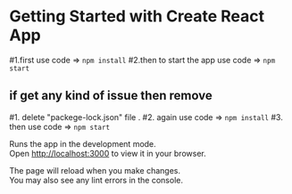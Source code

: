 # Getting Started with Create React App
#1.first use code => `npm install`
#2.then to start the app use code => `npm start`

## if get any kind of issue then remove
#1. delete "packege-lock.json" file .
#2. again use code => `npm install`
#3. then use code => `npm start`



Runs the app in the development mode.\
Open [http://localhost:3000](http://localhost:3000) to view it in your browser.

The page will reload when you make changes.\
You may also see any lint errors in the console.
